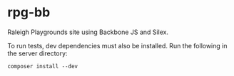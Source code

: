 rpg-bb
======

Raleigh Playgrounds site using Backbone JS and Silex.

To run tests, dev dependencies must also be installed. Run the following in the server directory:

`composer install --dev`
